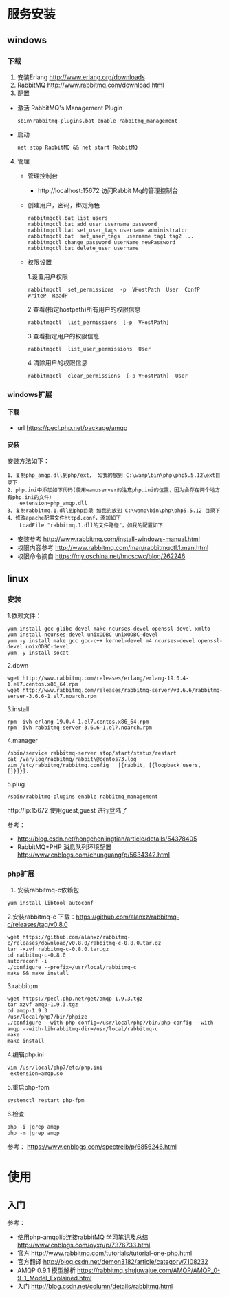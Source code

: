 
# 服务安装
                          
## windows
### 下载
1. 安装Erlang  http://www.erlang.org/downloads
2. RabbitMQ http://www.rabbitmq.com/download.html
3. 配置
 - 激活 RabbitMQ's Management Plugin
     ```shell
     sbin\rabbitmq-plugins.bat enable rabbitmq_management
     ```
 - 启动
     ```
     net stop RabbitMQ && net start RabbitMQ
     ```
 4. 管理
     - 管理控制台
        - http://localhost:15672 访问Rabbit Mq的管理控制台
    
     - 创建用户，密码，绑定角色
         ```
         rabbitmqctl.bat list_users
         rabbitmqctl.bat add_user username password
         rabbitmqctl.bat set_user_tags username administrator
         rabbitmqctl.bat  set_user_tags  username tag1 tag2 ...
         rabbitmqctl change_password userName newPassword
         rabbitmqctl.bat delete_user username
         ```
         
     - 权限设置
        
        1.设置用户权限
        ```
        rabbitmqctl  set_permissions  -p  VHostPath  User  ConfP  WriteP  ReadP
        ```
        2 查看(指定hostpath)所有用户的权限信息
        ```
        rabbitmqctl  list_permissions  [-p  VHostPath]
        ```
        3 查看指定用户的权限信息
        ```
        rabbitmqctl  list_user_permissions  User
        ```
        4  清除用户的权限信息
        ```
        rabbitmqctl  clear_permissions  [-p VHostPath]  User
       ```



### windows扩展

#### 下载
- url https://pecl.php.net/package/amqp

#### 安装

安装方法如下：

    1、复制php_amqp.dll到php/ext， 如我的放到 C:\wamp\bin\php\php5.5.12\ext目录下
    2、php.ini中添加如下代码(使用wampserver的注意php.ini的位置，因为会存在两个地方有php.ini的文件）
        extension=php_amqp.dll
    3、复制rabbitmq.1.dll到php目录 如我的放到 C:\wamp\bin\php\php5.5.12 目录下
    4、修改apache配置文件httpd.conf，添加如下
        LoadFile "rabbitmq.1.dll的文件路径"，如我的配置如下

- 安装参考 http://www.rabbitmq.com/install-windows-manual.html
- 权限内容参考 http://www.rabbitmq.com/man/rabbitmqctl.1.man.html
- 权限命令摘自 https://my.oschina.net/hncscwc/blog/262246


## linux

### 安装

1.依赖文件：
```
yum install gcc glibc-devel make ncurses-devel openssl-devel xmlto
yum install ncurses-devel unixODBC unixODBC-devel
yum -y install make gcc gcc-c++ kernel-devel m4 ncurses-devel openssl-devel unixODBC-devel
yum -y install socat
```


2.down
```
wget http://www.rabbitmq.com/releases/erlang/erlang-19.0.4-1.el7.centos.x86_64.rpm
wget http://www.rabbitmq.com/releases/rabbitmq-server/v3.6.6/rabbitmq-server-3.6.6-1.el7.noarch.rpm
```

3.install
```
rpm -ivh erlang-19.0.4-1.el7.centos.x86_64.rpm
rpm -ivh rabbitmq-server-3.6.6-1.el7.noarch.rpm 
```

4.manager
```
/sbin/service rabbitmq-server stop/start/status/restart
cat /var/log/rabbitmq/rabbit\@centos73.log 
vim /etc/rabbitmq/rabbitmq.config   [{rabbit, [{loopback_users, []}]}].
```

5.plug
```
/sbin/rabbitmq-plugins enable rabbitmq_management  
```

http://ip:15672 使用guest,guest 进行登陆了

参考：
- http://blog.csdn.net/hongchenlingtian/article/details/54378405
- RabbitMQ+PHP 消息队列环境配置 http://www.cnblogs.com/chunguang/p/5634342.html




### php扩展
1. 安装rabbitmq-c依赖包
```
yum install libtool autoconf
```

2.安装rabbitmq-c
下载：https://github.com/alanxz/rabbitmq-c/releases/tag/v0.8.0
```
wget https://github.com/alanxz/rabbitmq-c/releases/download/v0.8.0/rabbitmq-c-0.8.0.tar.gz
tar -xzvf rabbitmq-c-0.8.0.tar.gz 
cd rabbitmq-c-0.8.0
autoreconf -i
./configure --prefix=/usr/local/rabbitmq-c
make && make install
```

3.rabbitqm
```
wget https://pecl.php.net/get/amqp-1.9.3.tgz
tar xzvf amqp-1.9.3.tgz
cd amqp-1.9.3
/usr/local/php7/bin/phpize
./configure --with-php-config=/usr/local/php7/bin/php-config --with-amqp --with-librabbitmq-dir=/usr/local/rabbitmq-c
make
make install
```

4.编辑php.ini
```
vim /usr/local/php7/etc/php.ini
 extension=amqp.so
```

5.重启php-fpm
```
systemctl restart php-fpm
```

6.检查
```
php -i |grep amqp
php -m |grep amqp
```

参考： https://www.cnblogs.com/spectrelb/p/6856246.html



# 使用
## 入门

参考：
 - 使用php-amqplib连接rabbitMQ 学习笔记及总结 http://www.cnblogs.com/oyxp/p/7376733.html
 - 官方 http://www.rabbitmq.com/tutorials/tutorial-one-php.html
 - 官方翻译 http://blog.csdn.net/demon3182/article/category/7108232
 - AMQP 0.9.1 模型解析 https://rabbitmq.shujuwajue.com/AMQP/AMQP_0-9-1_Model_Explained.html
 - 入门 http://blog.csdn.net/column/details/rabbitmq.html